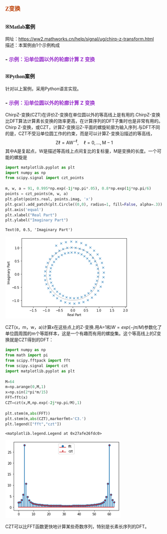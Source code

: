 # **<font size=4 color=#BB3D00 face=微软雅黑>Z变换</font>**

## **<font size=3  face=微软雅黑>※Matlab案例</font>** 

网址：https://ww2.mathworks.cn/help/signal/ug/chirp-z-transform.html     
描述：本案例由1个示例构成
### - <font color=DarkOrChid size=3>示例：沿单位圆以外的轮廓计算 Z 变换</font>

## **<font size=3 face=微软雅黑>※Python案例</font>**

针对以上案例，采用Python语言实现。

### - <font color=DarkOrChid size=3>示例：沿单位圆以外的轮廓计算 Z 变换</font>

ChirpZ-变换(CZT)在评价Z-变换在单位圆以外的等高线上是有用的.ChirpZ-变换比DFT算法计算素长变换的效率更高，在计算序列的DFT子集时也是非常有用的。Chirp Z-变换，或CZT，计算Z-变换沿Z-平面的螺旋轮廓为输入序列.与DFT不同的是，CZT不受沿单位圆工作的约束，而是可以计算Z-变换沿描述的等高线，
$$\mathrm{Z} \ell=\mathrm{AW}^{-\ell}, \quad \ell=0, \ldots, \mathrm{M}-1$$
其中A是复起点，W是描述等高线上点间复比的复标量，M是变换的长度。一个可能的螺旋是


```python
import matplotlib.pyplot as plt
import numpy as np
from scipy.signal import czt_points

m, w, a = 91, 0.995*np.exp(-1j*np.pi*.05), 0.8*np.exp(1j*np.pi/6)
points = czt_points(m, w, a)
plt.plot(points.real, points.imag, 'x')
plt.gca().add_patch(plt.Circle((0,0), radius=1, fill=False, alpha=.3))
plt.axis('equal')
plt.xlabel("Real Part")
plt.ylabel("Imaginary Part")
```




    Text(0, 0.5, 'Imaginary Part')




    
![png](Z%E5%8F%98%E6%8D%A2%20_files/Z%E5%8F%98%E6%8D%A2%20_7_1.png)
    


CZT(x，m，w，a)计算x在这些点上的Z-变换.用A=1和$W=exp(−jπ/M)$参数化了单位圆周围的m个等距样本，这是一个有趣而有用的螺旋集。这个等高线上的Z变换就是CZT得到的DFT：


```python
import numpy as np
from math import pi
from scipy.fftpack import fft
from scipy.signal import czt
import matplotlib.pyplot as plt

M=64
m=np.arange(0,M,1)
x=np.sin(2*pi*m/15)
FFT=fft(x)
CZT=czt(x,M,np.exp(-2j*np.pi/M),1)

plt.stem(m,abs(FFT))
plt.stem(m,abs(CZT),markerfmt='C3.')
plt.legend(["fft","czt"])
```




    <matplotlib.legend.Legend at 0x27afe26fdc0>




    
![png](Z%E5%8F%98%E6%8D%A2%20_files/Z%E5%8F%98%E6%8D%A2%20_9_1.png)
    


CZT可以比FFT函数更快地计算某些奇数序列，特别是长素长序列的DFT。
